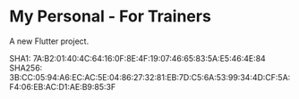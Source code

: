 # My Personal - For Trainers

A new Flutter project.

SHA1: 7A:B2:01:40:4C:64:16:0F:8E:4F:19:07:46:65:83:5A:E5:46:4E:84
SHA256: 3B:CC:05:94:A6:EC:AC:5E:04:86:27:32:81:EB:7D:C5:6A:53:99:34:4D:CF:5A:F4:06:EB:AC:D1:AE:B9:85:3F
